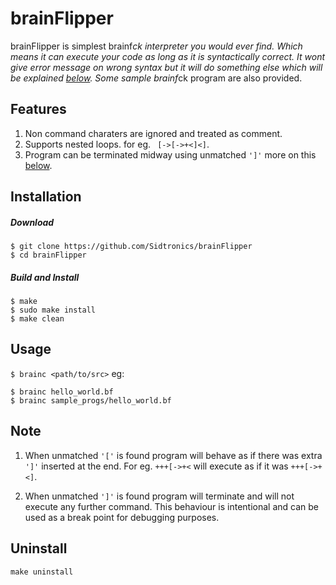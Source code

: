 # brainFlipper
brainFlipper is simplest brainf*ck interpreter you would ever find.
Which means it can execute your code as long as it is syntactically correct.
It wont give error message on wrong syntax but it will do something else which will be explained [below](https://github.com/Sidtronics/brainFlipper/edit/master/README.md#note).
Some sample brainf*ck program are also provided.
## Features
1) Non command charaters are ignored and treated as comment.
2) Supports nested loops. for eg. ` [->[->+<]<]`.
3) Program can be terminated midway using unmatched `']'` more on this [below](https://github.com/Sidtronics/brainFlipper/edit/master/README.md#note).

## Installation

##### Download
```
$ git clone https://github.com/Sidtronics/brainFlipper
$ cd brainFlipper
```
##### Build and Install
```
$ make
$ sudo make install
$ make clean
```
## Usage
`$ brainc <path/to/src>`
eg:
```
$ brainc hello_world.bf
$ brainc sample_progs/hello_world.bf
```
## Note
1. When unmatched `'['` is found program will behave as if there was extra `']'` inserted at the end.
For eg. `+++[->+<` will execute as if it was `+++[->+<]`.

2. When unmatched `']'` is found program will terminate and will not execute any further command.
This behaviour is intentional and can be used as a break point for debugging purposes. 

## Uninstall
```
make uninstall
```
